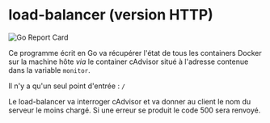 # load-balancer (version HTTP)

![Go Report Card](https://img.shields.io/badge/go%20report-A%2B-brightgreen.svg?link=http://goreportcard.com/report/MattMattV/load-balancer=http://goreportcard.com/report/MattMattV/load-balancer)

Ce programme écrit en Go va récupérer l'état de tous les containers Docker sur la machine hôte *via* le container cAdvisor situé à l'adresse contenue dans la variable `monitor`.

Il n'y a qu'un seul point d'entrée : `/`

Le load-balancer va interroger cAdvisor et va donner au client le nom du serveur le moins chargé. Si une erreur se produit le code 500 sera renvoyé.

